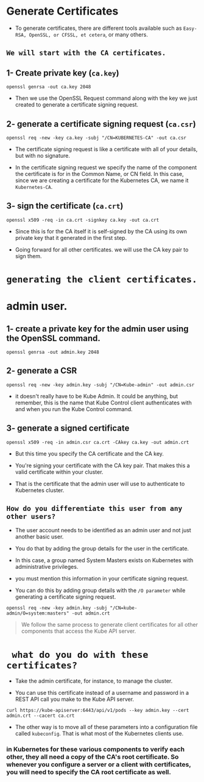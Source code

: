 # Generate Certificates

* To generate certificates, there are different tools available such as `Easy-RSA, OpenSSL, or CFSSL, et cetera`, or many others.

## `We will start with the CA certificates.` 

## 1- Create private key (`ca.key`)
```
openssl genrsa -out ca.key 2048
```

* Then we use the OpenSSL Request command along with the key we just created to generate a certificate signing request.

## 2- generate a certificate signing request (`ca.csr`)
```
openssl req -new -key ca.key -subj "/CN=KUBERNETES-CA" -out ca.csr
```
* The certificate signing request is like a certificate with all of your details, but with no signature.

* In the certificate signing request we specify the name of the component the certificate is for in the Common Name, or CN field.
In this case, since we are creating a certificate for the Kubernetes CA, we name it `Kubernetes-CA`.

## 3- sign the certificate (`ca.crt`)

```
openssl x509 -req -in ca.crt -signkey ca.key -out ca.crt
```

* Since this is for the CA itself it is self-signed by the CA using its own private key that it generated in the first step.

* Going forward for all other certificates. we will use the CA key pair to sign them.


# `generating the client certificates.`

#  admin user.

## 1- create a private key for the admin user using the OpenSSL command.
```
openssl genrsa -out admin.key 2048
```

## 2- generate a CSR
```
openssl req -new -key admin.key -subj "/CN=Kube-admin" -out admin.csr
```
* it doesn't really have to be Kube Admin. It could be anything, but remember, this is the name that Kube Control client authenticates with and when you run the Kube Control command.

## 3-  generate a signed certificate
```
openssl x509 -req -in admin.csr ca.crt -CAkey ca.key -out admin.crt
```

* But this time you specify the CA certificate and the CA key.

* You're signing your certificate with the CA key pair. That makes this a valid certificate within your cluster.

* That is the certificate that the admin user will use to authenticate to Kubernetes cluster.

## `How do you differentiate this user from any other users?`
* The user account needs to be identified as an admin user and not just another basic user.

* You do that by adding the group details for the user in the certificate.

* In this case, a group named System Masters exists on Kubernetes with administrative privileges.

* you must mention this information in your certificate signing request.

* You can do this by adding group details with the `/O parameter` while generating a certificate signing request.

```
openssl req -new -key admin.key -subj "/CN=kube-admin/O=system:masters" -out admin.crt
```

> We follow the same process to generate client certificates for all other components that access the Kube API server.

# ` what do you do with these certificates?`

* Take the admin certificate, for instance, to manage the cluster.

* You can use this certificate instead of a username and password in a REST API call you make to the Kube API server.
```
curl https://kube-apiserver:6443/api/v1/pods --key admin.key --cert admin.crt --cacert ca.crt
```

* The other way is to move all of these parameters into a configuration file called `kubeconfig`.
That is what most of the Kubernetes clients use.


###  in Kubernetes for these various components to verify each other, they all need a copy of the CA's root certificate. So whenever you configure a server or a client with certificates, you will need to specify the CA root certificate as well.